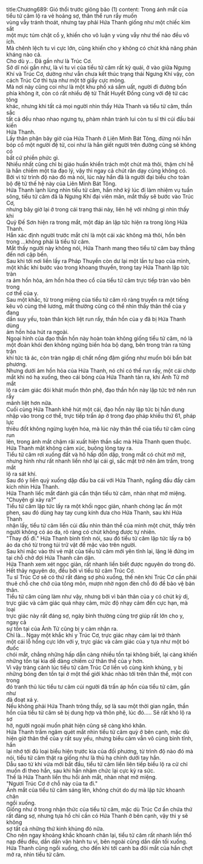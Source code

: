 title:Chương689: Gió thổi trước giông bão (1)
content:
Trong ánh mắt của tiểu tử câm lộ ra vẻ hoảng sợ, thân thể run rẩy muốn<br>vùng vẫy tránh thoát, nhưng tay phải Hứa Thanh giống như một chiếc kìm sắt<br>một mực túm chặt cổ y, khiến cho vô luận y vùng vẫy như thế nào đều vô ích.<br>Mà chênh lệch tu vi cực lớn, cũng khiến cho y không có chút khả năng phản<br>kháng nào cả.<br>Cho dù y... Đã gần như là Trúc Cơ.<br>Sở dĩ nói gần như, là vì tu vi của tiểu tử câm rất kỳ quái, ở vào giữa Ngưng<br>Khí và Trúc Cơ, dường như vẫn chưa kết thúc trạng thái Ngưng Khí vậy, còn<br>cách Trúc Cơ thì tựa như một tờ giấy cực mỏng.<br>Mà nơi này cũng coi như là một khu phố xá sầm uất, người đi đường bốn<br>phía không ít, còn có rất nhiều đệ tử Thất Huyết Đồng cùng với đệ tử các tông<br>khác, nhưng khi tất cả mọi người nhìn thấy Hứa Thanh và tiểu tử câm, thần sắc<br>tất cả đều nhao nhao ngưng tụ, phàm nhân tránh lui còn tu sĩ thì cúi đầu bái kiến<br>Hứa Thanh.<br>Lấy thân phận bây giờ của Hứa Thanh ở Liên Minh Bát Tông, đừng nói hắn<br>bóp cổ một người đệ tử, coi như là hắn giết người trên đường cũng sẽ không có<br>bất cứ phiền phức gì.<br>Nhiều nhất cũng chỉ bị giáo huấn khiển trách một chút mà thôi, thậm chí hễ<br>là hắn chiếm một tia đạo lý, vậy thì ngay cả chút răn dạy cũng không có.<br>Bởi vì từ trình độ nào đó mà nói, lúc này hắn đã là người đại biểu cho toàn<br>bộ đệ tử thế hệ này của Liên Minh Bát Tông.<br>Hứa Thanh lạnh lùng nhìn tiểu tử câm, hắn nhớ kỹ lúc đi làm nhiệm vụ tuần<br>sông, tiểu tử câm đã là Ngưng Khí đại viên mãn, mắt thấy sẽ bước vào Trúc Cơ,<br>nhưng bây giờ lại ở trong cái trạng thái này, liên hệ với những gì nhìn thấy khi<br>Quỷ Đế Sơn hiện ra trong mắt, một đáp án lập tức hiện ra trong lòng Hứa<br>Thanh.<br>Hắn xác định người trước mắt chỉ là một cái xác không mà thôi, hồn bên<br>trong …không phải là tiểu tử câm.<br>Mắt thấy người này không nói, Hứa Thanh mang theo tiểu tử câm bay thẳng<br>đến nơi cập bến.<br>Sau khi tới nơi liền lấy ra Pháp Thuyền còn dư lại một lần tự bạo của mình,<br>một khắc khi bước vào trong khoang thuyền, trong tay Hứa Thanh lập tức tràn<br>ra ảm hồn hỏa, ám hồn hỏa theo cổ của tiểu tử câm trực tiếp tràn vào bên trong<br>cơ thể của y.<br>Sau một khắc, từ trong miệng của tiểu tử câm rõ ràng truyền ra một tiếng<br>kêu vô cùng thê lương, mắt thường cũng có thể nhìn thấy thân thể của y đang<br>dần suy yếu, toàn thân kịch liệt run rẩy, thần hồn của y đã bị Hứa Thanh dùng<br>ảm hồn hỏa hút ra ngoài.<br>Ngoại hình của đạo thần hồn này hoàn toàn không giống tiểu tử câm, nó là<br>một đoàn khói đen không ngừng biến hóa bộ dạng, bên trong tràn ra từng trận<br>khí tức tà ác, còn tràn ngập dị chất nồng đậm giống như muốn bôi bẩn bát<br>phương.<br>Nhưng dưới ảm hồn hỏa của Hứa Thanh, nó chỉ có thể run rẩy, một cái chớp<br>mắt khi nó hạ xuống, theo cái bóng của Hứa Thanh tản ra, khi Ảnh Tử mở mắt<br>lộ ra cảm giác đói khát muốn thôn phệ, đạo thần hồn này lập tức trở nên run rẩy<br>mãnh liệt hơn nữa.<br>Cuối cùng Hứa Thanh khẽ hút một cái, đạo hồn này lập tức bị hắn dung<br>nhập vào trong cơ thể, trực tiếp trấn áp ở trong đạo pháp khiếu thứ 61, pháp lực<br>thiêu đốt không ngừng luyện hóa, mà lúc này thân thể của tiểu tử câm cũng run<br>lên, trong ánh mắt chậm rãi xuất hiện thần sắc mà Hứa Thanh quen thuộc.<br>Hứa Thanh mặt không cảm xúc, buông lỏng tay ra.<br>Tiểu tử câm rơi xuống đất và hô hấp dồn dập, trong mắt có chút mờ mịt,<br>nhưng hình như rất nhanh liền nhớ lại cái gì, sắc mặt trở nên âm trầm, trong mắt<br>lộ ra sát khí.<br>Sau đó y liền quỳ xuống dập đầu ba cái với Hứa Thanh, ngẩng đầu đầy cảm<br>kích nhìn Hứa Thanh.<br>Hứa Thanh liếc mắt đánh giá cẩn thận tiểu tử câm, nhàn nhạt mở miệng.<br>"Chuyện gì xảy ra?"<br>Tiểu tử câm lập tức lấy ra một khối ngọc giản, nhanh chóng lạc ấn một<br>phen, sau đó dùng hay tay cung kính đưa cho Hứa Thanh, sau khi Hứa Thanh<br>nhận lấy, tiểu tử câm liền cúi đầu nhìn thân thể của mình một chút, thấy trên<br>người không có áo da, rõ ràng có chút không được tự nhiên.<br>"Thay đồ đi." Hứa Thanh bình tĩnh nói, sau đó tiểu tử câm lập tức lấy ra bộ<br>áo da chó từ trong túi trữ vật để mặc vào trên người.<br>Sau khi mặc vào thì vẻ mặt của tiểu tử câm mới yên tĩnh lại, lặng lẽ đứng im<br>tại chỗ chờ đợi Hứa Thanh căn dặn.<br>Hứa Thanh xem xét ngọc giản, rất nhanh liền biết được nguyên do trong đó.<br>Hết thảy nguyên do, đều bởi vì tiểu tử câm Trúc Cơ.<br>Tu sĩ Trúc Cơ sẽ có thứ rất đáng sợ phủ xuống, thế nên khi Trúc Cơ cần phải<br>thuê chỗ che chở của tông môn, mượn nhờ ngọn đèn chỗ đó để bảo vệ bản thân.<br>Tiểu tử câm cũng làm như vậy, nhưng bởi vì bản thân của y có chút kỳ dị,<br>trực giác và cảm giác quá nhạy cảm, mức độ nhạy cảm đến cực hạn, mà loại<br>trực giác này rất đáng sợ, ngày bình thường cũng trợ giúp rất lớn cho y, ngay cả<br>sự tồn tại của Ảnh Tử cũng bị y cảm nhận ra.<br>Chỉ là... Ngay một khắc khi y Trúc Cơ, trực giác nhạy cảm lại trở thành<br>một cái lỗ hổng cực lớn với y, trực giác và cảm giác của y tựa như một bó đuốc<br>chói mắt, chẳng những hấp dẫn càng nhiều tồn tại không biết, lại càng khiến<br>những tồn tại kia dễ dàng chiếm cứ thân thể của y hơn.<br>Vì vậy tràng cảnh lúc tiểu tử câm Trúc Cơ liền vô cùng kinh khủng, y bị<br>những bóng đen tồn tại ở một thế giới khác nhào tới trên thân thể, một con trong<br>đó tranh thủ lúc tiểu tư câm cúi người đã trấn áp hồn của tiểu tử câm, gần như<br>đã đoạt xá y.<br>Nếu không phải Hứa Thanh trông thấy, sợ là sau một thời gian ngắn, thần<br>hồn của tiểu tử câm sẽ bị dung hợp và thôn phệ, lúc đó..... Sẽ rất khó lộ ra sơ<br>hở, người ngoài muốn phát hiện cũng sẽ càng khó khăn.<br>Hứa Thanh trầm ngâm quét mắt nhìn tiểu tử câm quỳ ở bên cạnh, mặc dù<br>hiện giờ thân thể của y rất suy yếu, nhưng biểu cảm vẫn vô cùng bình tĩnh, hắn<br>lại nhớ tới đủ loại biểu hiện trước kia của đối phương, từ trình độ nào đó mà<br>nói, tiểu tử câm thật ra giống như là thủ hạ chính dưới tay hắn.<br>Dẫu sao từ khi vừa mới bắt đầu, tiểu tử câm liền liên tiếp biểu lộ ra cử chỉ<br>muốn đi theo hắn, sau khi hắn nhậm chức lại cực kỳ ra sức.<br>Thế là Hứa Thanh liền thu hồi ánh mắt, nhàn nhạt mở miệng.<br>"Ngươi Trúc Cơ ở chỗ này của ta đi."<br>Ánh mắt của tiểu tử câm sáng lên, không chút do dự mà lập tức khoanh chân<br>ngồi xuống.<br>Giống như ở trong nhận thức của tiểu tử câm, mặc dù Trúc Cơ ẩn chứa thứ<br>rất đáng sợ, nhưng tựa hồ chỉ cần có Hứa Thanh ở bên cạnh, vậy thì y sẽ không<br>sợ tất cả những thứ kinh khủng đó nữa.<br>Cho nên ngay khoảng khắc khoanh chân lại, tiểu tử câm rất nhanh liền thổ<br>nạp đều đều, dần dần vận hành tu vi, bên ngoài cũng dần dần tối xuống.<br>Hứa Thanh cũng ngồi xuống, cho đến khi tới canh ba đôi mắt của hắn chợt<br>mở ra, nhìn tiểu tử câm.